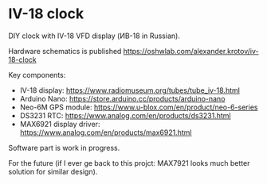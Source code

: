# IV-18 clock

DIY clock with IV-18 VFD display (ИВ-18 in Russian).

Hardware schematics is published https://oshwlab.com/alexander.krotov/iv-18-clock

Key components:
- IV-18 display: https://www.radiomuseum.org/tubes/tube_iv-18.html
- Arduino Nano: https://store.arduino.cc/products/arduino-nano
- Neo-6M GPS module: https://www.u-blox.com/en/product/neo-6-series
- DS3231 RTC: https://www.analog.com/en/products/ds3231.html
- MAX6921 display driver: https://www.analog.com/en/products/max6921.html

Software part is work in progress.

For the future (if I ever ge back to this projct: MAX7921 looks much better solution for similar design).
